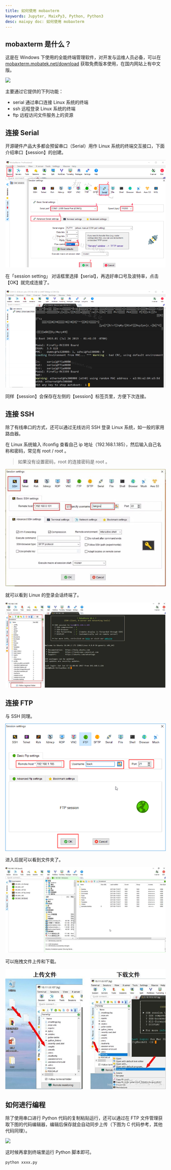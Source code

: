 ```yaml
---
title: 如何使用 mobaxterm 
keywords: Jupyter, MaixPy3, Python, Python3
desc: maixpy doc: 如何使用 mobaxterm 
---
```


## mobaxterm 是什么？

这是在 Windows 下使用的全能终端管理软件，对开发与运维人员必备，可以在 [mobaxterm.mobatek.net/download](https://mobaxterm.mobatek.net/download.html) 获取免费版本使用，在国内网站上有中文版。

![](https://mobaxterm.mobatek.net/img/moba/features/feature-terminal.png)

主要通过它提供的下列功能：

- serial 通过串口连接 Linux 系统的终端
- ssh 远程登录 Linux 系统的终端
- ftp 远程访问文件服务上的资源

## 连接 Serial

开源硬件产品大多都会预留串口（Serial）用作 Linux 系统的终端交互接口，下面介绍串口【session】的创建。

![](./asserts/mobaxterm-serial-4.png)

在「session setting」 对话框里选择【serial】，再选好串口号及波特率，点击【OK】就完成连接了。

![](./asserts/mobaxterm-serial-5.png)

同样【session】会保存在左侧的【session】标签页里，方便下次连接。

## 连接 SSH

除了有线串口的方式，还可以通过无线访问 SSH 登录 Linux 系统，如一般的家用路由器。

在 Linux 系统输入 ifconfig 查看自己 ip 地址（192.168.1.185），然后输入自己名称和密码，常见有 root / root 。

> 如果没有设置密码，root 的连接密码是 root 。

![](./asserts/mobaxterm_ssh.jpg)

就可以看到 Linux 的登录会话终端了。

![](./asserts/mobaxterm_ssh_view.jpg)

## 连接 FTP

与 SSH 同理。

![](./asserts/mobaxterm_ftp.png)

进入后就可以看到文件夹了。

![](./asserts/mobaxterm_ftp.jpg)

可以拖拽文件上传和下载。

![](./asserts/mobaxterm_ftp_ud.png)

## 如何进行编程

除了使用串口进行 Python 代码的复制粘贴运行，还可以通过在 FTP 文件管理获取下图的代码编辑器，编辑后保存就会自动同步上传（下图为 C 代码参考，其他代码同理）。

![](https://mobaxterm.mobatek.net/img/moba/features/feature-mobatexteditor.png)

这时候再拿到终端里运行 Python 脚本即可。

```bash
python xxxx.py
```
